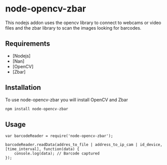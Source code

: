 # node-opencv-zbar
This nodejs addon uses the opencv library to connect to webcams or video files and the zbar library to scan the images looking for barcodes.

## Requirements
* [Nodejs]
* [Nan]
* [OpenCV]
* [Zbar]

## Installation
To use node-opencv-zbar you will install OpenCV and Zbar

```bash
npm install node-opencv-zbar
```

## Usage
```
var barcodeReader = require('node-opencv-zbar');

barcodeReader.readData(addres_to_file | address_to_ip_cam | id_device, [time_interval], function(data) {
	console.log(data); // Barcode captured
});

```

